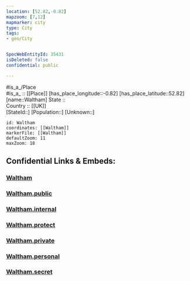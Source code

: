 ```yaml
---
location: [52.82,-0.82] 
mapzoom: [7,12] 
mapmarker: city 
type: City
tags:
- geo/City


SpocWebEntityId: 35431
isDeleted: false
confidential: public

---
```

#is_a_/Place  
#is_a_ :: [[Place]] 
[has_place_longitude::-0.82] 
[has_place_latitude::52.82] 
[name::Waltham] 
State ::  
Country :: [[UK]]  
[StateId::] 
[Population::] 
[Unknown::] 


```leaflet
id: Waltham
coordinates: [[Waltham]] 
markerFile: [[Waltham]] 
defaultZoom: 11 
maxZoom: 18
```


## Confidential Links & Embeds: 

### [Waltham](/_Standards/Earth/Continent/Europe/Europe~North/UK/England/Regions~England/East_Midlands/Leicestershire/cities~Leicestershire/Melton/cities~Melton/Waltham.md) 

### [Waltham.public](/_public/Earth/Continent/Europe/Europe~North/UK/England/Regions~England/East_Midlands/Leicestershire/cities~Leicestershire/Melton/cities~Melton/Waltham.public.md) 

### [Waltham.internal](/_internal/Earth/Continent/Europe/Europe~North/UK/England/Regions~England/East_Midlands/Leicestershire/cities~Leicestershire/Melton/cities~Melton/Waltham.internal.md) 

### [Waltham.protect](/_protect/Earth/Continent/Europe/Europe~North/UK/England/Regions~England/East_Midlands/Leicestershire/cities~Leicestershire/Melton/cities~Melton/Waltham.protect.md) 

### [Waltham.private](/_private/Earth/Continent/Europe/Europe~North/UK/England/Regions~England/East_Midlands/Leicestershire/cities~Leicestershire/Melton/cities~Melton/Waltham.private.md) 

### [Waltham.personal](/_personal/Earth/Continent/Europe/Europe~North/UK/England/Regions~England/East_Midlands/Leicestershire/cities~Leicestershire/Melton/cities~Melton/Waltham.personal.md) 

### [Waltham.secret](/_secret/Earth/Continent/Europe/Europe~North/UK/England/Regions~England/East_Midlands/Leicestershire/cities~Leicestershire/Melton/cities~Melton/Waltham.secret.md)


